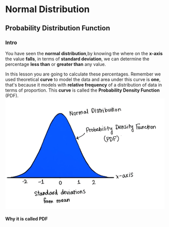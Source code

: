 # Normal Distribution

## Probability Distribution Function

### Intro

You have seen the **normal distribution**,by knowing the where on the **x-axis** the value **falls**, in terms of **standard deviation**, we can determine the percentage **less than** or **greater than** any value.

In this lesson you are going to calculate these percentages. Remember we used theoretical **curve** to model the data and area under this curve is **one**, that's because it models with **relative frequency** of a distribution of data in terms of proportion. This  **curve** is called the **Probability Density Function** (PDF).
![Alt](1.PDF.png)

#### Why it is called PDF

